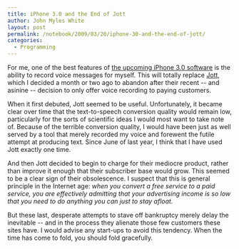 ```yaml
---
title: iPhone 3.0 and the End of Jott
author: John Myles White
layout: post
permalink: /notebook/2009/03/20/iphone-30-and-the-end-of-jott/
categories:
  - Programming
---
```


For me, one of the best features of [the upcoming iPhone 3.0 software](http://www.appleinsider.com/articles/09/03/17/iphone_os_3_0_first_impressions_and_photos.html) is the ability to record voice messages for myself. This will totally replace [Jott](http://www.jott.com/jott/jott-for-iphone.html), which I decided a month or two ago to abandon after their recent -- and asinine -- decision to only offer voice recording to paying customers.

When it first debuted, Jott seemed to be useful. Unfortunately, it became clear over time that the text-to-speech conversion quality would remain low, particularly for the sorts of scientific ideas I would most want to take note of. Because of the terrible conversion quality, I would have been just as well served by a tool that merely recorded my voice and forewent the futile attempt at producing text. Since June of last year, I think that I have used Jott exactly one time.

And then Jott decided to begin to charge for their mediocre product, rather than improve it enough that their subscriber base would grow. This seemed to be a clear sign of their obsolescence. I suspect that this is general principle in the Internet age: *when you convert a free service to a paid service, you are effectively admitting that your advertising income is so low that you need to do anything you can just to stay afloat.*

But these last, desperate attempts to stave off bankruptcy merely delay the inevitable -- and in the process they alienate those few customers these sites have. I would advise any start-ups to avoid this tendency. When the time has come to fold, you should fold gracefully.
